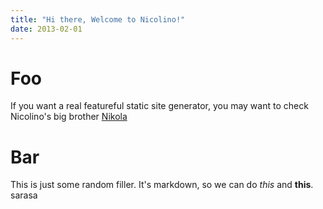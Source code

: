 ```yaml
---
title: "Hi there, Welcome to Nicolino!"
date: 2013-02-01
---
```


# Foo

If you want a real featureful static site generator, you may want to check Nicolino's
big brother [Nikola](http://getnikola.com)

# Bar

This is just some random filler. It's markdown, so we can do *this* and **this**.
sarasa
